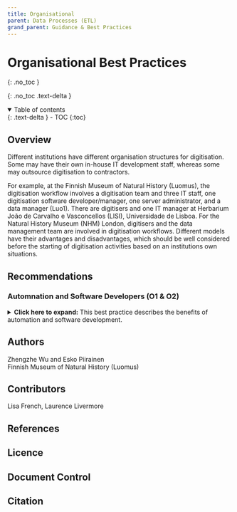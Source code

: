 ```yaml
---
title: Organisational
parent: Data Processes (ETL)
grand_parent: Guidance & Best Practices
---
```


# Organisational Best Practices
{: .no_toc }

  {: .no_toc .text-delta }
<details open markdown="block">
  <summary>
    Table of contents
  </summary>
  {: .text-delta }
- TOC
{:toc}
</details>


## Overview
Different institutions have different organisation structures for digitisation. Some may have their
own in-house IT development staff, whereas some may outsource digitisation to contractors. 

For example, at the Finnish Museum of Natural History (Luomus), the digitisation workflow involves a
digitisation team and three IT staff, one digitisation software developer/manager, one server
administrator, and a data manager (Luo1). There are digitisers and one IT manager at Herbarium
João de Carvalho e Vasconcellos (LISI), Universidade de Lisboa. For the Natural History Museum
(NHM) London, digitisers and the data management team are involved in digitisation workflows.
Different models have their advantages and disadvantages, which should be well considered before
the starting of digitisation activities based on an institutions own situations.

## Recommendations

### Automnation and Software Developers (O1 & O2) ###
<details>
	<summary> <strong>Click here to expand:</strong> This best practice describes the benefits of automation and software development.</summary>
<p><strong>Level:</strong> Basic </p>
<p><strong>Use Case:</strong> As a museum director I want to use limited monetary resources efficiently so that I can provide best value to society.</p>
<p><strong>Recommendation:</strong></p>
<p>O1: Automate recurrent routine tasks as much as possible as part of the ETL
process.</p>
<p>O2: Employ/acquire one or few software developers instead of adding
more digitisation staff to speed up digitisation.</p>
<p><strong>Discussion</strong></p>
<p>Software development is expensive, but spending development resources
in automating tasks will eventually save money by reducing staff costs (or
allow using those staff more efficiently).</p>
<p><strong>Implementation Example:</strong></p>
<p>Instead of having staff manually create thumbnails with an image editor,
develop an image service that does the job; use existing image libraries
available (such as ImageMagick).</p>
</details>

## Authors
Zhengzhe Wu and Esko Piirainen\
Finnish Museum of Natural History (Luomus)

## Contributors
Lisa French, Laurence Livermore

## References

## Licence

## Document Control

## Citation

